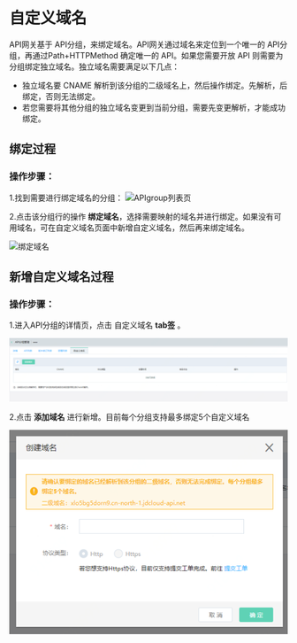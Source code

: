 # 自定义域名

API网关基于 API分组，来绑定域名。API网关通过域名来定位到一个唯一的 API分组，再通过Path+HTTPMethod 确定唯一的 API。如果您需要开放 API 则需要为分组绑定独立域名。独立域名需要满足以下几点：
- 独立域名要 CNAME 解析到该分组的二级域名上，然后操作绑定。先解析，后绑定，否则无法绑定。
- 若您需要将其他分组的独立域名变更到当前分组，需要先变更解析，才能成功绑定。


## 绑定过程 
### 操作步骤：
1.找到需要进行绑定域名的分组：
![APIgroup列表页](https://github.com/jdcloudcom/cn/blob/edit/image/Internet-Middleware/API-Gateway/apigroup-rp-apigroup-list.png)

2.点击该分组行的操作 **绑定域名**，选择需要映射的域名并进行绑定。如果没有可用域名，可在自定义域名页面中新增自定义域名，然后再来绑定域名。

![绑定域名](https://github.com/jdcloudcom/cn/blob/edit/image/Internet-Middleware/API-Gateway/apigroup-bdym.png)


## 新增自定义域名过程
### 操作步骤：
1.进入API分组的详情页，点击 自定义域名   **tab签** 。

![域名list](https://github.com/jdcloudcom/cn/blob/edit/image/Internet-Middleware/API-Gateway/zdyym-list.png)

2.点击   **添加域名** 进行新增。目前每个分组支持最多绑定5个自定义域名

![域名list](https://github.com/jdcloudcom/cn/blob/edit/image/Internet-Middleware/API-Gateway/zdyym-add.png)


